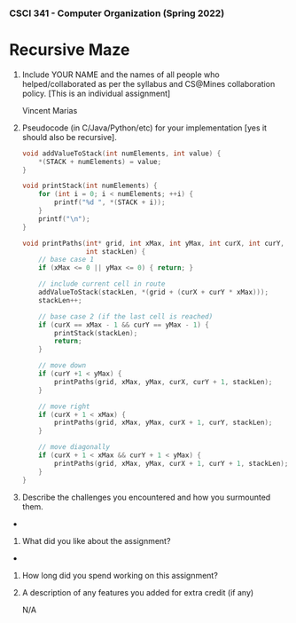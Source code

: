 ### CSCI 341 - Computer Organization (Spring 2022)
# Recursive Maze

1) Include YOUR NAME and the names of all people who helped/collaborated as per the syllabus and CS@Mines collaboration policy. [This is an individual assignment]

    Vincent Marias

2) Pseudocode (in C/Java/Python/etc) for your implementation [yes it should also be recursive].

    ```c
    void addValueToStack(int numElements, int value) {
        *(STACK + numElements) = value;
    }

    void printStack(int numElements) {
        for (int i = 0; i < numElements; ++i) {
            printf("%d ", *(STACK + i));
        }
        printf("\n");
    }

    void printPaths(int* grid, int xMax, int yMax, int curX, int curY,
                    int stackLen) {
        // base case 1
        if (xMax <= 0 || yMax <= 0) { return; }

        // include current cell in route
        addValueToStack(stackLen, *(grid + (curX + curY * xMax)));
        stackLen++;

        // base case 2 (if the last cell is reached)
        if (curX == xMax - 1 && curY == yMax - 1) {
            printStack(stackLen);
            return;
        }

        // move down
        if (curY +1 < yMax) {
            printPaths(grid, xMax, yMax, curX, curY + 1, stackLen);
        }

        // move right
        if (curX + 1 < xMax) {
            printPaths(grid, xMax, yMax, curX + 1, curY, stackLen);
        }

        // move diagonally
        if (curX + 1 < xMax && curY + 1 < yMax) {
            printPaths(grid, xMax, yMax, curX + 1, curY + 1, stackLen);
        }
    }
    ```

3) Describe the challenges you encountered and how you surmounted them.

- 

1) What did you like about the assignment?

- 

1) How long did you spend working on this assignment?

    

2) A description of any features you added for extra credit (if any)

    N/A
